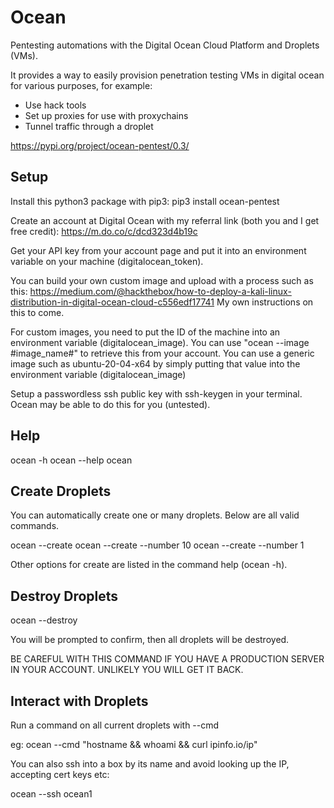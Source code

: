 Ocean
=====

Pentesting automations with the Digital Ocean Cloud Platform and Droplets (VMs).

It provides a way to easily provision penetration testing VMs in digital ocean for various purposes, for example:
- Use hack tools
- Set up proxies for use with proxychains
- Tunnel traffic through a droplet

https://pypi.org/project/ocean-pentest/0.3/

Setup
-----

Install this python3 package with pip3: pip3 install ocean-pentest

Create an account at Digital Ocean with my referral link (both you and I get free credit): https://m.do.co/c/dcd323d4b19c

Get your API key from your account page and put it into an environment variable on your machine (digitalocean_token).

You can build your own custom image and upload with a process such as this: https://medium.com/@hackthebox/how-to-deploy-a-kali-linux-distribution-in-digital-ocean-cloud-c556edf17741
My own instructions on this to come.

For custom images, you need to put the ID of the machine into an environment variable (digitalocean_image). You can use "ocean --image #image_name#" to retrieve this from your account.
You can use a generic image such as ubuntu-20-04-x64 by simply putting that value into the environment variable (digitalocean_image)

Setup a passwordless ssh public key with ssh-keygen in your terminal. Ocean may be able to do this for you (untested).


Help
----

ocean -h
ocean --help
ocean

Create Droplets
----------------

You can automatically create one or many droplets. Below are all valid commands.

ocean --create
ocean --create --number 10
ocean --create --number 1

Other options for create are listed in the command help (ocean -h).


Destroy Droplets
----------------

ocean --destroy

You will be prompted to confirm, then all droplets will be destroyed.

BE CAREFUL WITH THIS COMMAND IF YOU HAVE A PRODUCTION SERVER IN YOUR ACCOUNT. UNLIKELY YOU WILL GET IT BACK.


Interact with Droplets
----------------------

Run a command on all current droplets with --cmd

eg: ocean --cmd "hostname && whoami && curl ipinfo.io/ip"

You can also ssh into a box by its name and avoid looking up the IP, accepting cert keys etc:

ocean --ssh ocean1